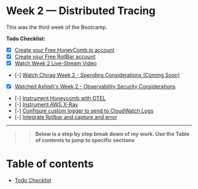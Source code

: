 # Week 2 — Distributed Tracing
This was the third week of the Bootcamp. 

**Todo Checklist:**
- [x] [Create your Free HoneyComb.io account](https://www.youtube.com/watch?v=7IwtVLfSD0o&list=PLBfufR7vyJJ7k25byhRXJldB5AiwgNnWv&index=10)
- [x] [Create your Free RollBar account](https://www.youtube.com/watch?v=Lpm6oAP3Fb0&list=PLBfufR7vyJJ7k25byhRXJldB5AiwgNnWv&index=11)
- [x] [Watch Week 2 Live-Stream Video](https://www.youtube.com/watch?v=2GD9xCzRId4&list=PLBfufR7vyJJ7k25byhRXJldB5AiwgNnWv&index=30)
- [-] [Watch Chirag Week 2 - Spending Considerations (Coming Soon)]()
- [x] [Watched Ashish's Week 2 - Observability Security Considerations](https://www.youtube.com/watch?v=bOf4ITxAcXc&list=PLBfufR7vyJJ7k25byhRXJldB5AiwgNnWv&index=31)
- [-] [Instrument Honeycomb with OTEL](https://www.youtube.com/watch?v=2GD9xCzRId4&list=PLBfufR7vyJJ7k25byhRXJldB5AiwgNnWv&index=30)
- [-] [Instrument AWS X-Ray](https://www.youtube.com/watch?v=n2DTsuBrD_A&list=PLBfufR7vyJJ7k25byhRXJldB5AiwgNnWv&index=32)
- [-] [Configure custom logger to send to CloudWatch Logs](https://www.youtube.com/watch?v=ipdFizZjOF4&list=PLBfufR7vyJJ7k25byhRXJldB5AiwgNnWv&index=33)
- [-] [Integrate Rollbar and capture and error](https://www.youtube.com/watch?v=xMBDAb5SEU4&list=PLBfufR7vyJJ7k25byhRXJldB5AiwgNnWv&index=35)

<hr/>

>>**Below is a step by step break down of my work. Use the Table of contents to jump to specific sections**

Table of contents
=================

<!--ts-->
   * [Todo Checklist](https://github.com/Stevecmd/aws-bootcamp-cruddur-2023/blob/main/journal/week1.md#vscode-docker-extension)
<!--te-->